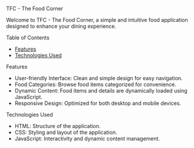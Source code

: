 TFC - The Food Corner

Welcome to TFC - The Food Corner, a simple and intuitive food application designed to enhance your dining experience.

Table of Contents
- [Features](#features)
- [Technologies Used](#technologies-used)


 Features
- User-friendly Interface: Clean and simple design for easy navigation.
- Food Categories: Browse food items categorized for convenience.
- Dynamic Content: Food items and details are dynamically loaded using JavaScript.
- Responsive Design: Optimized for both desktop and mobile devices.

Technologies Used
- HTML: Structure of the application.
- CSS: Styling and layout of the application.
- JavaScript: Interactivity and dynamic content management.


